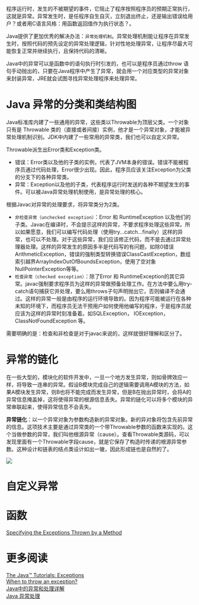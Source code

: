 程序运行时，发生的不被期望的事件，它阻止了程序按照程序员的预期正常执行，这就是异常。异常发生时，是任程序自生自灭，立刻退出终止，还是输出错误给用户？或者用C语言风格：用函数返回值作为执行状态？。

Java提供了更加优秀的解决办法：`异常处理机制`。异常处理机制能让程序在异常发生时，按照代码的预先设定的异常处理逻辑，针对性地处理异常，让程序尽最大可能恢复正常并继续执行，且保持代码的清晰。

Java中的异常可以是函数中的语句执行时引发的，也可以是程序员通过throw 语句手动抛出的，只要在Java程序中产生了异常，就会用一个对应类型的异常对象来封装异常，JRE就会试图寻找异常处理程序来处理异常。

# Java 异常的分类和类结构图

Java标准库内建了一些通用的异常，这些类以Throwable为顶层父类。一个对象只有是 Throwable 类的（直接或者间接）实例，他才是一个异常对象，才能被异常处理机制识别。JDK中内建了一些常用的异常类，我们也可以自定义异常。

Throwable派生出Error类和Exception类。

* 错误：Error类以及他的子类的实例，代表了JVM本身的错误。错误不能被程序员通过代码处理，Error很少出现。因此，程序员应该关注Exception为父类的分支下的各种异常类。
* 异常：Exception以及他的子类，代表程序运行时发送的各种不期望发生的事件。可以被Java异常处理机制使用，是异常处理的核心。

根据Javac对异常的处理要求，将异常类分为2类。

* `非检查异常（unchecked exception）`：Error 和 RuntimeException 以及他们的子类。Javac在编译时，不会提示这样的异常，不要求程序处理这些异常。所以如果愿意，我们可以编写代码处理（使用try…catch…finally）这样的异常，也可以不处理。对于这些异常，我们应该修正代码，而不是去通过异常处理器处理。这样的异常发生的原因多半是代码写的有问题，如除0错误ArithmeticException，错误的强制类型转换错误ClassCastException，数组索引越界ArrayIndexOutOfBoundsException，使用了空对象NullPointerException等等。
* `检查异常（checked exception）`：除了Error 和 RuntimeException的其它异常。javac强制要求程序员为这样的异常做预备处理工作。在方法中要么用try-catch语句捕获它并处理，要么用throws子句声明抛出它，否则编译不会通过。这样的异常一般是由程序的运行环境导致的。因为程序可能被运行在各种未知的环境下，而程序员无法干预用户如何使用他编写的程序，于是程序员就应该为这样的异常时刻准备着。如SQLException， IOException，ClassNotFoundException 等。

需要明确的是：检查和非检查是对于javac来说的，这样就很好理解和区分了。


# 异常的链化

在一些大型的，模块化的软件开发中，一旦一个地方发生异常，则如骨牌效应一样，将导致一连串的异常。假设B模块完成自己的逻辑需要调用A模块的方法，如果A模块发生异常，则B也将不能完成而发生异常，但是B在抛出异常时，会将A的异常信息掩盖掉，这将使得异常的根源信息丢失。异常的链化可以将多个模块的异常串联起来，使得异常信息不会丢失。

**异常链化**：以一个异常对象为参数构造新的异常对象。新的异对象将包含先前异常的信息。这项技术主要是通过异常类的一个带Throwable参数的函数来实现的。这个当做参数的异常，我们叫他根源异常（cause）。查看Throwable类源码，可以发现里面有一个Throwable字段cause，就是它保存了构造时传递的根源异常参数。这种设计和链表的结点类设计如出一辙，因此形成链也是自然的了。

![][Throwable]


# 自定义异常




# 函数


[Specifying the Exceptions Thrown by a Method](https://docs.oracle.com/javase/tutorial/essential/exceptions/declaring.html)




# 更多阅读

[The Java™ Tutorials: Exceptions](https://docs.oracle.com/javase/tutorial/essential/exceptions/index.html)  
[When to throw an exception?](https://stackoverflow.com/questions/77127/when-to-throw-an-exception)  
[Java中的异常和处理详解](http://www.cnblogs.com/lulipro/p/7504267.html)  
[Java 异常处理](http://www.runoob.com/java/java-exceptions.html)  


[Throwable]: https://cs-offer-1251736664.cos.ap-beijing.myqcloud.com/Java_Exception_Throwable.jpg







